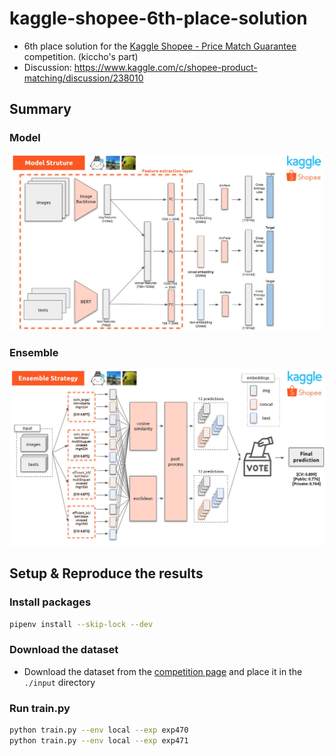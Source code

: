 # kaggle-shopee-6th-place-solution

- 6th place solution for the [Kaggle Shopee - Price Match Guarantee](https://www.kaggle.com/c/shopee-product-matching/overview) competition. (kiccho's part)
- Discussion: https://www.kaggle.com/c/shopee-product-matching/discussion/238010

## Summary

### Model

![model.jpeg](./appendix/model.jpeg)

### Ensemble

![ensemble.jpeg](./appendix/ensemble.jpeg)

## Setup & Reproduce the results

### Install packages

```sh
pipenv install --skip-lock --dev
```

### Download the dataset

- Download the dataset from the [competition page](https://www.kaggle.com/c/shopee-product-matching/data) and place it in the `./input` directory

### Run train.py

```sh
python train.py --env local --exp exp470
python train.py --env local --exp exp471
```
